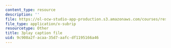 ```yaml
---
content_type: resource
description: ''
file: https://ol-ocw-studio-app-production.s3.amazonaws.com/courses/res-tll-005-how-to-speak-january-iap-2018/9c908a2facaa35d7aafcdf1195166a46_Unzc731iCUY.srt
file_type: application/x-subrip
resourcetype: Other
title: 3play caption file
uid: 9c908a2f-acaa-35d7-aafc-df1195166a46
---
```

